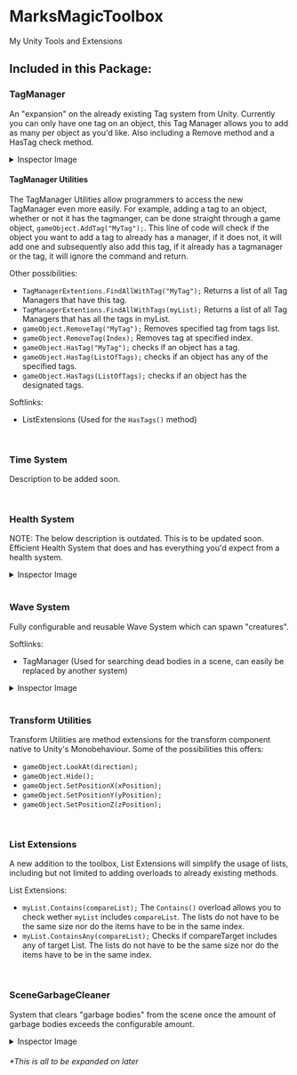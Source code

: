 # MarksMagicToolbox
My Unity Tools and Extensions

## Included in this Package:
### TagManager
An "expansion" on the already existing Tag system from Unity. Currently you can only have one tag on an object, this Tag Manager allows you to add as many per object as you'd like. Also including a Remove method and a HasTag check method.

<details>
  <summary>Inspector Image</summary>
  <img src="https://user-images.githubusercontent.com/71002222/166152754-28f8de43-cf95-4ee9-8a40-8103e2a965d9.png" alt="image" width="400"/>
</details>

#### TagManager Utilities
The TagManager Utilities allow programmers to access the new TagManager even more easily. For example, adding a tag to an object, whether or not it has the tagmanger, can be done straight through a game object, ```gameObject.AddTag("MyTag");```. This line of code will check if the object you want to add a tag to already has a manager, if it does not, it will add one and subsequently also add this tag, if it already has a tagmanager or the tag, it will ignore the command and return.

Other possibilities:
* ```TagManagerExtentions.FindAllWithTag("MyTag");``` Returns a list of all Tag Managers that have this tag.
* ```TagManagerExtentions.FindAllWithTags(myList);``` Returns a list of all Tag Managers that has all the tags in myList.
* ```gameObject.RemoveTag("MyTag");``` Removes specified tag from tags list.
* ```gameObject.RemoveTag(Index);``` Removes tag at specified index.
* ```gameObject.HasTag("MyTag");``` checks if an object has a tag.
* ```gameObject.HasTag(ListOfTags);``` checks if an object has any of the specified tags.
* ```gameObject.HasTags(ListOfTags);``` checks if an object has the designated tags.

Softlinks:
- ListExtensions (Used for the `HasTags()` method)

<br>

### Time System
Description to be added soon.

<br>

### Health System
NOTE: The below description is outdated. This is to be updated soon.<br>
Efficient Health System that does and has everything you'd expect from a health system.

<details>
  <summary>Inspector Image</summary>
  <img src="https://user-images.githubusercontent.com/71002222/172047247-57b12925-a8f4-431c-aa2d-ad9edbada0db.png" alt="image" width="400"/>
</details>

<br>

### Wave System
Fully configurable and reusable Wave System which can spawn "creatures".

Softlinks:
- TagManager (Used for searching dead bodies in a scene, can easily be replaced by another system)

<details>
  <summary>Inspector Image</summary>
  <img src="https://user-images.githubusercontent.com/71002222/172047280-795965a5-b95d-4058-9dfe-d205df5dd5b3.png" alt="image" width="400"/>
</details>

<br>

### Transform Utilities
Transform Utilities are method extensions for the transform component native to Unity's Monobehaviour. Some of the possibilities this offers:
* ```gameObject.LookAt(direction);```
* ```gameObject.Hide();```
* ```gameObject.SetPositionX(xPosition);```
* ```gameObject.SetPositionY(yPosition);```
* ```gameObject.SetPositionZ(zPosition);```

<br>

### List Extensions
A new addition to the toolbox, List Extensions will simplify the usage of lists, including but not limited to adding overloads to already existing methods.

List Extensions:
* ```myList.Contains(compareList);``` The `Contains()` overload allows you to check wether `myList` includes `compareList`. The lists do not have to be the same size nor do the items have to be in the same index.
* ```myList.ContainsAny(compareList);``` Checks if compareTarget includes any of target List. The lists do not have to be the same size nor do the items have to be in the same index.

<br>

### SceneGarbageCleaner
System that clears "garbage bodies" from the scene once the amount of garbage bodies exceeds the configurable amount.

<details>
  <summary>Inspector Image</summary>
  <img src="https://user-images.githubusercontent.com/71002222/172047303-a8896a5f-d620-47b4-90d4-7de06760b5b3.png" alt="image" width="400"/>
</details>

###### *This is all to be expanded on later
